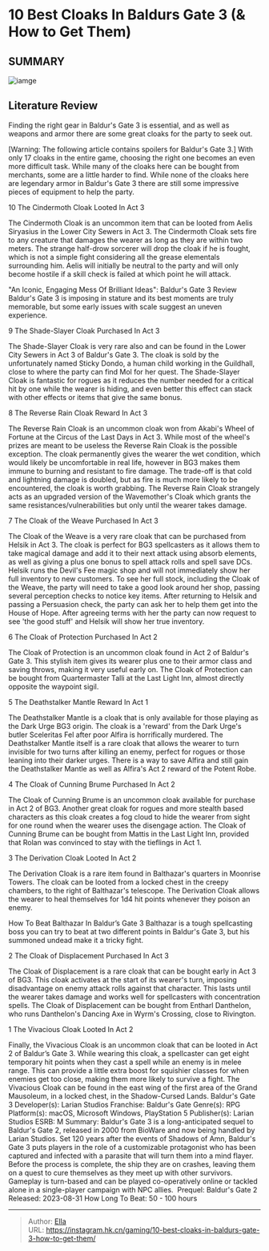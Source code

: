 # 10 Best Cloaks In Baldurs Gate 3 (&amp; How to Get Them)


## SUMMARY 

![iamge](https://static1.srcdn.com/wordpress/wp-content/uploads/2023/11/10-best-cloaks-in-baldur-s-gate-3-how-to-get-them.jpg)

## Literature Review

Finding the right gear in Baldur&#39;s Gate 3 is essential, and as well as weapons and armor there are some great cloaks for the party to seek out.





[Warning: The following article contains spoilers for Baldur&#39;s Gate 3.]
With only 17 cloaks in the entire game, choosing the right one becomes an even more difficult task. While many of the cloaks here can be bought from merchants, some are a little harder to find. While none of the cloaks here are legendary armor in Baldur&#39;s Gate 3 there are still some impressive pieces of equipment to help the party.









 








 10  The Cindermoth Cloak 
Looted In Act 3


 







The Cindermoth Cloak is an uncommon item that can be looted from Aelis Siryasius in the Lower City Sewers in Act 3. The Cindermoth Cloak sets fire to any creature that damages the wearer as long as they are within two meters. The strange half-drow sorcerer will drop the cloak if he is fought, which is not a simple fight considering all the grease elementals surrounding him.
Aelis will initially be neutral to the party and will only become hostile if a skill check is failed at which point he will attack. 

            
 
 &#34;An Iconic, Engaging Mess Of Brilliant Ideas&#34;: Baldur&#39;s Gate 3 Review 
Baldur&#39;s Gate 3 is imposing in stature and its best moments are truly memorable, but some early issues with scale suggest an uneven experience.









 9  The Shade-Slayer Cloak 
Purchased In Act 3
        

The Shade-Slayer Cloak is very rare also and can be found in the Lower City Sewers in Act 3 of Baldur&#39;s Gate 3. The cloak is sold by the unfortunately named Sticky Dondo, a human child working in the Guildhall, close to where the party can find Mol for her quest.
The Shade-Slayer Cloak is fantastic for rogues as it reduces the number needed for a critical hit by one while the wearer is hiding, and even better this effect can stack with other effects or items that give the same bonus.





 8  The Reverse Rain Cloak 
Reward In Act 3
        

The Reverse Rain Cloak is an uncommon cloak won from Akabi&#39;s Wheel of Fortune at the Circus of the Last Days in Act 3. While most of the wheel&#39;s prizes are meant to be useless the Reverse Rain Cloak is the possible exception. The cloak permanently gives the wearer the wet condition, which would likely be uncomfortable in real life, however in BG3 makes them immune to burning and resistant to fire damage. The trade-off is that cold and lightning damage is doubled, but as fire is much more likely to be encountered, the cloak is worth grabbing.
The Reverse Rain Cloak strangely acts as an upgraded version of the Wavemother&#39;s Cloak which grants the same resistances/vulnerabilities but only until the wearer takes damage. 






 7  The Cloak of the Weave 
Purchased In Act 3


 







The Cloak of the Weave is a very rare cloak that can be purchased from Helsik in Act 3. The cloak is perfect for BG3 spellcasters as it allows them to take magical damage and add it to their next attack using absorb elements, as well as giving a plus one bonus to spell attack rolls and spell save DCs. Helsik runs the Devil&#39;s Fee magic shop and will not immediately show her full inventory to new customers.
To see her full stock, including the Cloak of the Weave, the party will need to take a good look around her shop, passing several perception checks to notice key items. After returning to Helsik and passing a Persuasion check, the party can ask her to help them get into the House of Hope. After agreeing terms with her the party can now request to see &#39;the good stuff&#39; and Helsik will show her true inventory.





 6  The Cloak of Protection 
Purchased In Act 2
        

The Cloak of Protection is an uncommon cloak found in Act 2 of Baldur&#39;s Gate 3. This stylish item gives its wearer plus one to their armor class and saving throws, making it very useful early on. The Cloak of Protection can be bought from Quartermaster Talli at the Last Light Inn, almost directly opposite the waypoint sigil.





 5  The Deathstalker Mantle 
Reward In Act 1
        

The Deathstalker Mantle is a cloak that is only available for those playing as the Dark Urge BG3 origin. The cloak is a &#39;reward&#39; from the Dark Urge&#39;s butler Sceleritas Fel after poor Alfira is horrifically murdered. The Deathstalker Mantle itself is a rare cloak that allows the wearer to turn invisible for two turns after killing an enemy, perfect for rogues or those leaning into their darker urges.
There is a way to save Alfira and still gain the Deathstalker Mantle as well as Alfira&#39;s Act 2 reward of the Potent Robe. 






 4  The Cloak of Cunning Brume 
Purchased In Act 2
        

The Cloak of Cunning Brume is an uncommon cloak available for purchase in Act 2 of BG3. Another great cloak for rogues and more stealth based characters as this cloak creates a fog cloud to hide the wearer from sight for one round when the wearer uses the disengage action. The Cloak of Cunning Brume can be bought from Mattis in the Last Light Inn, provided that Rolan was convinced to stay with the tieflings in Act 1.





 3  The Derivation Cloak 
Looted In Act 2
        

The Derivation Cloak is a rare item found in Balthazar&#39;s quarters in Moonrise Towers. The cloak can be looted from a locked chest in the creepy chambers, to the right of Balthazar&#39;s telescope. The Derivation Cloak allows the wearer to heal themselves for 1d4 hit points whenever they poison an enemy.
            
 
 How To Beat Balthazar In Baldur’s Gate 3 
Balthazar is a tough spellcasting boss you can try to beat at two different points in Baldur&#39;s Gate 3, but his summoned undead make it a tricky fight.









 2  The Cloak of Displacement 
Purchased In Act 3
        

The Cloak of Displacement is a rare cloak that can be bought early in Act 3 of BG3. This cloak activates at the start of its wearer&#39;s turn, imposing disadvantage on enemy attack rolls against that character. This lasts until the wearer takes damage and works well for spellcasters with concentration spells.
The Cloak of Displacement can be bought from Entharl Danthelon, who runs Danthelon&#39;s Dancing Axe in Wyrm&#39;s Crossing, close to Rivington.





 1  The Vivacious Cloak 
Looted In Act 2


 







Finally, the Vivacious Cloak is an uncommon cloak that can be looted in Act 2 of Baldur’s Gate 3. While wearing this cloak, a spellcaster can get eight temporary hit points when they cast a spell while an enemy is in melee range. This can provide a little extra boost for squishier classes for when enemies get too close, making them more likely to survive a fight.
The Vivacious Cloak can be found in the east wing of the first area of the Grand Mausoleum, in a locked chest, in the Shadow-Cursed Lands.
               Baldur&#39;s Gate 3   Developer(s):   Larian Studios    Franchise:   Baldur&#39;s Gate    Genre(s):   RPG    Platform(s):   macOS, Microsoft Windows, PlayStation 5    Publisher(s):   Larian Studios    ESRB:   M    Summary:   Baldur&#39;s Gate 3 is a long-anticipated sequel to Baldur&#39;s Gate 2, released in 2000 from BioWare and now being handled by Larian Studios. Set 120 years after the events of Shadows of Amn, Baldur&#39;s Gate 3 puts players in the role of a customizable protagonist who has been captured and infected with a parasite that will turn them into a mind flayer. Before the process is complete, the ship they are on crashes, leaving them on a quest to cure themselves as they meet up with other survivors. Gameplay is turn-based and can be played co-operatively online or tackled alone in a single-player campaign with NPC allies.     Prequel:   Baldur&#39;s Gate 2    Released:   2023-08-31    How Long To Beat:   50 - 100 hours      

---

> Author: [Ella](https://instagram.hk.cn/)  
> URL: https://instagram.hk.cn/gaming/10-best-cloaks-in-baldurs-gate-3-how-to-get-them/  

